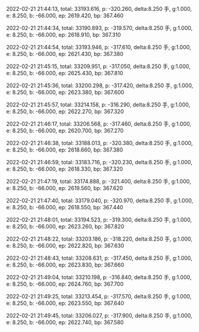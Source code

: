 2022-02-21 21:44:13, total: 33193.616, p: -320.260, delta:8.250 手, g:1.000, e: 8.250, b: -66.000, ep: 2619.420, bp: 367.460

2022-02-21 21:44:34, total: 33190.893, p: -319.570, delta:8.250 手, g:1.000, e: 8.250, b: -66.000, ep: 2618.910, bp: 367.310

2022-02-21 21:44:54, total: 33193.946, p: -317.610, delta:8.250 手, g:1.000, e: 8.250, b: -66.000, ep: 2621.430, bp: 367.380

2022-02-21 21:45:15, total: 33209.951, p: -317.050, delta:8.250 手, g:1.000, e: 8.250, b: -66.000, ep: 2625.430, bp: 367.810

2022-02-21 21:45:36, total: 33200.298, p: -317.420, delta:8.250 手, g:1.000, e: 8.250, b: -66.000, ep: 2623.380, bp: 367.600

2022-02-21 21:45:57, total: 33214.158, p: -316.290, delta:8.250 手, g:1.000, e: 8.250, b: -66.000, ep: 2622.270, bp: 367.320

2022-02-21 21:46:17, total: 33206.568, p: -317.460, delta:8.250 手, g:1.000, e: 8.250, b: -66.000, ep: 2620.700, bp: 367.270

2022-02-21 21:46:38, total: 33188.013, p: -320.380, delta:8.250 手, g:1.000, e: 8.250, b: -66.000, ep: 2618.660, bp: 367.380

2022-02-21 21:46:59, total: 33183.716, p: -320.230, delta:8.250 手, g:1.000, e: 8.250, b: -66.000, ep: 2618.330, bp: 367.320

2022-02-21 21:47:19, total: 33174.888, p: -321.400, delta:8.250 手, g:1.000, e: 8.250, b: -66.000, ep: 2619.560, bp: 367.620

2022-02-21 21:47:40, total: 33179.040, p: -320.970, delta:8.250 手, g:1.000, e: 8.250, b: -66.000, ep: 2618.550, bp: 367.440

2022-02-21 21:48:01, total: 33194.523, p: -319.300, delta:8.250 手, g:1.000, e: 8.250, b: -66.000, ep: 2623.260, bp: 367.820

2022-02-21 21:48:22, total: 33203.186, p: -318.220, delta:8.250 手, g:1.000, e: 8.250, b: -66.000, ep: 2622.820, bp: 367.630

2022-02-21 21:48:43, total: 33208.631, p: -317.450, delta:8.250 手, g:1.000, e: 8.250, b: -66.000, ep: 2623.830, bp: 367.660

2022-02-21 21:49:04, total: 33210.198, p: -316.840, delta:8.250 手, g:1.000, e: 8.250, b: -66.000, ep: 2624.760, bp: 367.700

2022-02-21 21:49:25, total: 33213.454, p: -317.570, delta:8.250 手, g:1.000, e: 8.250, b: -66.000, ep: 2623.550, bp: 367.640

2022-02-21 21:49:45, total: 33206.027, p: -317.900, delta:8.250 手, g:1.000, e: 8.250, b: -66.000, ep: 2622.740, bp: 367.580